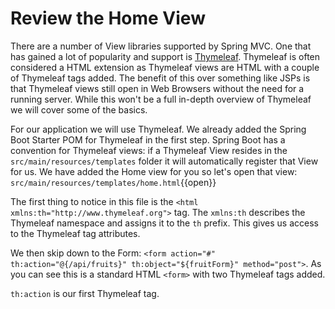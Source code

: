 # Review the Home View

There are a number of View libraries supported by Spring MVC. One that has gained a lot of popularity and support is [Thymeleaf](https://www.thymeleaf.org/). Thymeleaf is often considered a HTML extension as Thymeleaf views are HTML with a couple of Thymeleaf tags added. The benefit of this over something like JSPs is that Thymeleaf views still open in Web Browsers without the need for a running server. While this won't be a full in-depth overview of Thymeleaf we will cover some of the basics.

For our application we will use Thymeleaf. We already added the Spring Boot Starter POM for Thymeleaf in the first step. Spring Boot has a convention for Thymeleaf views: if a Thymeleaf View resides in the `src/main/resources/templates` folder it will automatically register that View for us. We have added the Home view for you so let's open that view: `src/main/resources/templates/home.html`{{open}}

The first thing to notice in this file is the `<html xmlns:th="http://www.thymeleaf.org">` tag. The `xmlns:th` describes the Thymeleaf namespace and assigns it to the `th` prefix. This gives us access to the Thymeleaf tag attributes.

We then skip down to the Form: `<form action="#" th:action="@{/api/fruits}" th:object="${fruitForm}" method="post">`. As you can see this is a standard HTML `<form>` with two Thymeleaf tags added.

`th:action` is our first Thymeleaf tag. 
